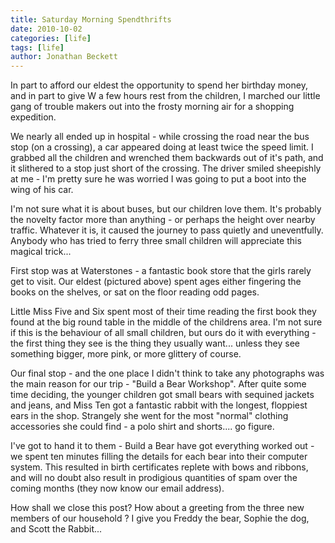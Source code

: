 ```yaml
---
title: Saturday Morning Spendthrifts
date: 2010-10-02
categories: [life]
tags: [life]
author: Jonathan Beckett
---
```


In part to afford our eldest the opportunity to spend her birthday money, and in part to give W a few hours rest from the children, I marched our little gang of trouble makers out into the frosty morning air for a shopping expedition.

We nearly all ended up in hospital - while crossing the road near the bus stop (on a crossing), a car appeared doing at least twice the speed limit. I grabbed all the children and wrenched them backwards out of it's path, and it slithered to a stop just short of the crossing. The driver smiled sheepishly at me - I'm pretty sure he was worried I was going to put a boot into the wing of his car.

I'm not sure what it is about buses, but our children love them. It's probably the novelty factor more than anything - or perhaps the height over nearby traffic. Whatever it is, it caused the journey to pass quietly and uneventfully. Anybody who has tried to ferry three small children will appreciate this magical trick...

First stop was at Waterstones - a fantastic book store that the girls rarely get to visit. Our eldest (pictured above) spent ages either fingering the books on the shelves, or sat on the floor reading odd pages.

Little Miss Five and Six spent most of their time reading the first book they found at the big round table in the middle of the childrens area. I'm not sure if this is the behaviour of all small children, but ours do it with everything - the first thing they see is the thing they usually want... unless they see something bigger, more pink, or more glittery of course.

Our final stop - and the one place I didn't think to take any photographs was the main reason for our trip - "Build a Bear Workshop". After quite some time deciding, the younger children got small bears with sequined jackets and jeans, and Miss Ten got a fantastic rabbit with the longest, floppiest ears in the shop. Strangely she went for the most "normal" clothing accessories she could find - a polo shirt and shorts.... go figure.

I've got to hand it to them - Build a Bear have got everything worked out - we spent ten minutes filling the details for each bear into their computer system. This resulted in birth certificates replete with bows and ribbons, and will no doubt also result in prodigious quantities of spam over the coming months (they now know our email address).

How shall we close this post? How about a greeting from the three new members of our household ? I give you Freddy the bear, Sophie the dog, and Scott the Rabbit...
